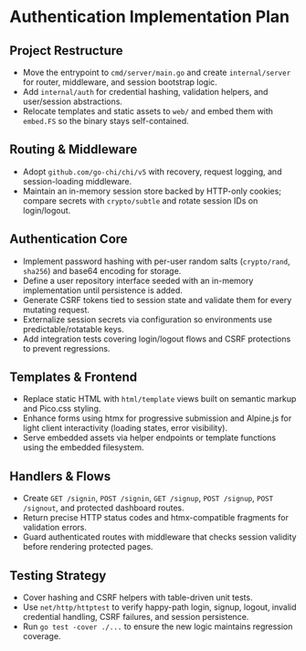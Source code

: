 # Authentication Implementation Plan

## Project Restructure

- Move the entrypoint to `cmd/server/main.go` and create `internal/server` for router, middleware, and session bootstrap logic.
- Add `internal/auth` for credential hashing, validation helpers, and user/session abstractions.
- Relocate templates and static assets to `web/` and embed them with `embed.FS` so the binary stays self-contained.

## Routing & Middleware

- Adopt `github.com/go-chi/chi/v5` with recovery, request logging, and session-loading middleware.
- Maintain an in-memory session store backed by HTTP-only cookies; compare secrets with `crypto/subtle` and rotate session IDs on login/logout.

## Authentication Core

- Implement password hashing with per-user random salts (`crypto/rand`, `sha256`) and base64 encoding for storage.
- Define a user repository interface seeded with an in-memory implementation until persistence is added.
- Generate CSRF tokens tied to session state and validate them for every mutating request.
- Externalize session secrets via configuration so environments use predictable/rotatable keys.
- Add integration tests covering login/logout flows and CSRF protections to prevent regressions.

## Templates & Frontend

- Replace static HTML with `html/template` views built on semantic markup and Pico.css styling.
- Enhance forms using htmx for progressive submission and Alpine.js for light client interactivity (loading states, error visibility).
- Serve embedded assets via helper endpoints or template functions using the embedded filesystem.

## Handlers & Flows

- Create `GET /signin`, `POST /signin`, `GET /signup`, `POST /signup`, `POST /signout`, and protected dashboard routes.
- Return precise HTTP status codes and htmx-compatible fragments for validation errors.
- Guard authenticated routes with middleware that checks session validity before rendering protected pages.

## Testing Strategy

- Cover hashing and CSRF helpers with table-driven unit tests.
- Use `net/http/httptest` to verify happy-path login, signup, logout, invalid credential handling, CSRF failures, and session persistence.
- Run `go test -cover ./...` to ensure the new logic maintains regression coverage.
